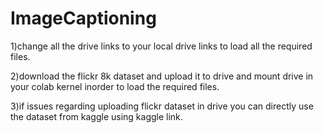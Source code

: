 # ImageCaptioning
1)change all the drive links to your local drive links to load all the required files.

2)download the flickr 8k dataset and upload it to drive and mount drive in your colab kernel inorder to load the required files.

3)if issues regarding uploading flickr dataset in drive you can directly use the dataset from kaggle using kaggle link.
